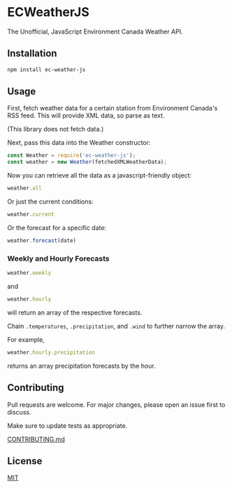 # ECWeatherJS

The Unofficial, JavaScript Environment Canada Weather API.

## Installation

```bash
npm install ec-weather-js
```

## Usage

First, fetch weather data for a certain station from Environment Canada's RSS feed. This will provide XML data, so parse as text.

(This library does not fetch data.)

Next, pass this data into the Weather constructor:
```js
const Weather = require('ec-weather-js');
const weather = new Weather(fetchedXMLWeatherData);
```

Now you can retrieve all the data as a javascript-friendly object:
```js
weather.all
```

Or just the current conditions:
```js
weather.current
```

Or the forecast for a specific date:
```js
weather.forecast(date)
```

### Weekly and Hourly Forecasts

```js
weather.weekly
```
and
```js
weather.hourly
```
will return an array of the respective forecasts.

Chain ```.temperatures```, ```.precipitation```, and ```.wind``` to further narrow the array.

For example,
```js
weather.hourly.precipitation
```
returns an array precipitation forecasts by the hour.

## Contributing

Pull requests are welcome. For major changes, please open an issue first to discuss.

Make sure to update tests as appropriate.

[CONTRIBUTING.md](CONTRIBUTING.md)

## License

[MIT](https://choosealicense.com/licenses/mit/)